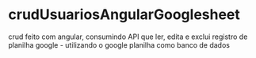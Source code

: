 # crudUsuariosAngularGooglesheet
crud feito com angular, consumindo API que ler, edita e exclui registro de planilha google - utilizando o google planilha como banco de dados
